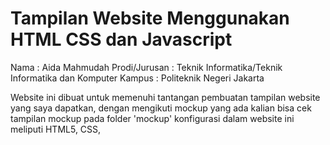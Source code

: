 # Tampilan Website Menggunakan HTML CSS dan Javascript

Nama : Aida Mahmudah
Prodi/Jurusan : Teknik Informatika/Teknik Informatika dan Komputer
Kampus : Politeknik Negeri Jakarta

Website ini dibuat untuk memenuhi tantangan pembuatan tampilan website yang saya dapatkan, dengan mengikuti mockup yang ada kalian bisa cek tampilan mockup pada folder 'mockup'
konfigurasi dalam website ini meliputi HTML5, CSS, 
